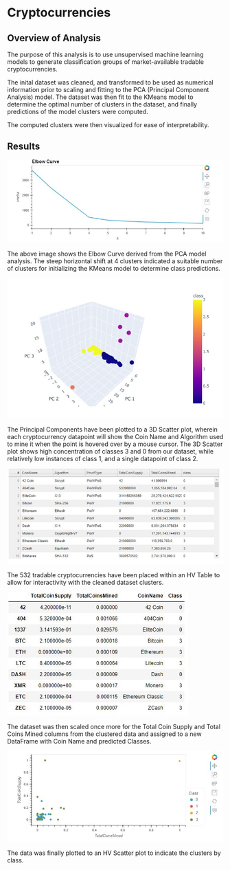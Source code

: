 # Cryptocurrencies

## Overview of Analysis
The purpose of this analysis is to use unsupervised machine learning models to generate classification groups of market-available tradable cryptocurrencies. 

The inital dataset was cleaned, and transformed to be used as numerical information prior to scaling and fitting to the PCA (Principal Component Analysis) model. The dataset was then fit to the KMeans model to determine the optimal number of clusters in the dataset, and finally predictions of the model clusters were computed.

The computed clusters were then visualized for ease of interpretability.

## Results
![Elbow Curve](https://github.com/JorMerr/Cryptocurrencies/blob/main/img/KMeans_Elbow.JPG)

The above image shows the Elbow Curve derived from the PCA model analysis. The steep horizontal shift at 4 clusters indicated a suitable number of clusters for initializing the KMeans model to determine class predictions.

![Scatter 3D](https://github.com/JorMerr/Cryptocurrencies/blob/main/img/cluster_3DScatter.JPG)

The Principal Components have been plotted to a 3D Scatter plot, wherein each cryptocurrency datapoint will show the Coin Name and Algorithm used to mine it when the point is hovered over by a mouse cursor. The 3D Scatter plot shows high concentration of classes 3 and 0 from our dataset, while relatively low instances of class 1, and a single datapoint of class 2.

![HV Table](https://github.com/JorMerr/Cryptocurrencies/blob/main/img/clustered_hvtable.JPG)

The 532 tradable cryptocurrencies have been placed within an HV Table to allow for interactivity with the cleaned dataset clusters.

![MinMaxScaler DataFrame](https://github.com/JorMerr/Cryptocurrencies/blob/main/img/MinMaxScaler_plot_df.JPG)

The dataset was then scaled once more for the Total Coin Supply and Total Coins Mined columns from the clustered data and assigned to a new DataFrame with Coin Name and predicted Classes.

![MinMaxScaler Scatter](https://github.com/JorMerr/Cryptocurrencies/blob/main/img/MinMaxScaler_scatter.JPG)

The data was finally plotted to an HV Scatter plot to indicate the clusters by class.
